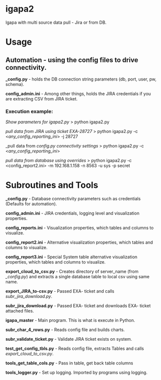 # igapa2
Igapa with multi source data pull - Jira or from DB.

# Usage
## Automation - using the config files to drive connectivity.

**_config.py** - holds the DB connection string parameters (db, port, user, pw, schema).

**config_admin.ini** - Among other things, holds the JIRA credentials if you are extracting CSV from JIRA ticket.

### Execution example:
_Show parameters for igapa2.py_ > python igapa2.py

_pull data from JIRA using ticket EXA-28727_ > python igapa2.py  -c <_any_config_reporting_ini_>  -j 28727

_pull data from _config.py connectivity settings_ > python igapa2.py -c <_any_config_reporting_ini_> 

_pull data from database using overrides_ > python igapa2.py -c <config_report2.ini> -m 192.168.1.158 -n 8563 -u sys -p secret

# Subroutines and Tools
**_config.py** - Database connectivity parameters such as credentials (Defaults for automation).

**config_admin.ini** - JIRA credentials, logging level and visualization properties.

**config_reports.ini** - Visualization properties, which tables and columns to visualize.

**config_report2.ini** - Alternative visualization properties, which tables and columns to visualize.

**config_report3.ini** - Special System table alternative visualization properties, which tables and columns to visualize.

**export_cloud_to_csv.py** - Creates directory of server_name (from *_config.py*) and extracts a single database table to local csv using same name.

**export_JIRA_to-csv.py** - Passed EXA- ticket and calls *subr_jira_download.py*.

**subr_jira_download.py** - Passed EXA- ticket and downloads EXA- ticket attached files.

**igapa_master** - Main program. This is what is execute in Python.

**subr_char_4_rows.py** - Reads config file and builds charts.

**subr_validate_ticket.py** - Validate JIRA ticket exists on system.

**test_get_config_tbls.py** - Reads config file, extracts Tables and calls *export_cloud_to_csv.py*.

**tools_get_table_cols.py** - Pass in table, get back table columns

**tools_logger.py** - Set up logging. Imported by programs using logging.

